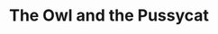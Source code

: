---
layout: productions
title: The Owl and the Pussycat
year: 1992
image:
category:
Theatre: Players by the Sea
cast:
crew:
  Director: Michael Lipp
external_links:
---